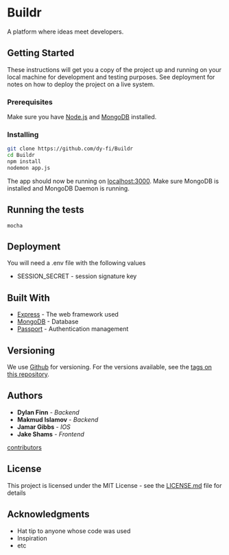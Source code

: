 # Buildr

A platform where ideas meet developers.

## Getting Started

These instructions will get you a copy of the project up and running on your local machine for development and testing purposes. See deployment for notes on how to deploy the project on a live system.

### Prerequisites

Make sure you have [Node.js](http://nodejs.org/) and [MongoDB](https://www.mongodb.com/) installed.

### Installing

```sh
git clone https://github.com/dy-fi/Buildr
cd Buildr
npm install
nodemon app.js
```
The app should now be running on [localhost:3000](http://localhost:3000/). Make sure MongoDB is installed and MongoDB Daemon is running.

## Running the tests

`mocha`

## Deployment

You will need a .env file with the following values
* SESSION_SECRET - session signature key

## Built With

* [Express](https://expressjs.com/) - The web framework used
* [MongoDB](https://www.mongodb.com/) - Database
* [Passport](passportjs.org) - Authentication management

## Versioning

We use [Github](github.com) for versioning. For the versions available, see the [tags on this repository](https://github.com/dy-fi/Buildr/tags).

## Authors

* **Dylan Finn** - *Backend*
* **Makmud Islamov** - *Backend*
* **Jamar Gibbs** - *IOS*
* **Jake Shams** - *Frontend*

[contributors](https://github.com/dy-fi/Buildr/contributors)

## License

This project is licensed under the MIT License - see the [LICENSE.md](LICENSE.md) file for details

## Acknowledgments

* Hat tip to anyone whose code was used
* Inspiration
* etc
